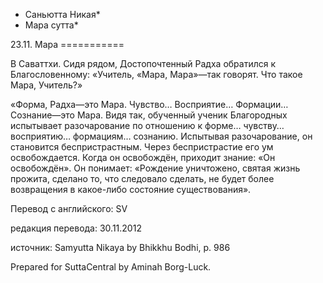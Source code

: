 * Саньютта Никая*
* Мара сутта*

23\.11\. Мара
\=\=\=\=\=\=\=\=\=\=\=

В Саваттхи\. Сидя рядом, Достопочтенный Радха обратился к Благословенному: «Учитель, «Мара, Мара»—так говорят\. Что такое Мара, Учитель?»

«Форма, Радха—это Мара\. Чувство… Восприятие… Формации… Сознание—это Мара\. Видя так, обученный ученик Благородных испытывает разочарование по отношению к форме… чувству… восприятию… формациям… сознанию\. Испытывая разочарование, он становится беспристрастным\. Через беспристрастие его ум освобождается\. Когда он освобождён, приходит знание: «Он освобождён»\. Он понимает: «Рождение уничтожено, святая жизнь прожита, сделано то, что следовало сделать, не будет более возвращения в какое\-либо состояние существования»\.

Перевод с английского: SV

редакция перевода: 30\.11\.2012

источник: Samyutta Nikaya by Bhikkhu Bodhi, p\. 986

Prepared for SuttaCentral by Aminah Borg\-Luck\.